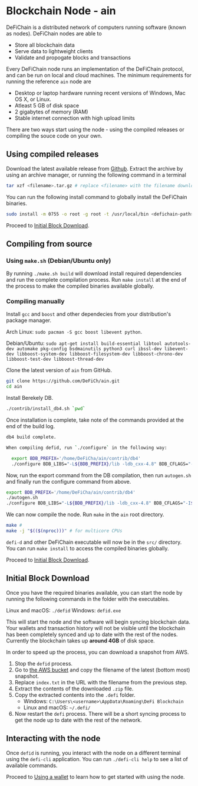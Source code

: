 # Blockchain Node - ain

DeFiChain is a distributed network of computers running software (known as nodes).
DeFiChain nodes are able to

- Store all blockchain data
- Serve data to lightweight clients
- Validate and propogate blocks and transactions

Every DeFiChain node runs an implementation of the DeFiChain protocol, and can be run on local and cloud machines. The minimum requirements for running the reference `ain` node are

- Desktop or laptop hardware running recent versions of Windows, Mac OS X, or Linux.
- Atleast 5 GB of disk space
- 2 gigabytes of memory (RAM)
- Stable internet connection with high upload limits

There are two ways start using the node - using the compiled releases or compiling the souce code on your own.

## Using compiled releases

Download the latest available release from [Github](https://github.com/DeFiCh/ain/releases). Extract the archive by using an archive manager, or running the following command in a terminal

```bash
tar xzf <filename>.tar.gz # replace <filename> with the filename downloaded file
```

You can run the following install command to globally install the DeFiChain binaries.

```bash
sudo install -m 0755 -o root -g root -t /usr/local/bin <defichain-path>/bin/* # replace <defichain-path> with the path to the root of the extracted folder
```

Proceed to [Initial Block Download](#initial-block-download).

## Compiling from source

### Using `make.sh` (Debian/Ubuntu only)

By running `./make.sh build` will download install required dependencies and run the complete compilation process. Run `make install` at the end of the process to make the compiled binaries available globally.

### Compiling manually

Install `gcc` and `boost` and other dependecies from your distribution's package manager.

Arch Linux: `sudo pacman -S gcc boost libevent python`.

Debian/Ubuntu: `sudo apt-get install build-essential libtool autotools-dev automake pkg-config bsdmainutils python3 curl ibssl-dev libevent-dev libboost-system-dev libboost-filesystem-dev libboost-chrono-dev libboost-test-dev libboost-thread-dev`

Clone the latest version of `ain` from GitHub.

```bash
git clone https://github.com/DeFiCh/ain.git
cd ain
```

Install Berekely DB.

```bash
./contrib/install_db4.sh `pwd`
```

Once installation is complete, take note of the commands provided at the end of the build log.

```bash
db4 build complete.

When compiling defid, run `./configure` in the following way:

  export BDB_PREFIX='/home/DeFiCha/ain/contrib/db4'
  ./configure BDB_LIBS="-L${BDB_PREFIX}/lib -ldb_cxx-4.8" BDB_CFLAGS="-I${BDB_PREFIX}/include" ...
```

Now, run the export command from the DB compilation, then run `autogen.sh` and finally run the configure command from above.

```bash
export BDB_PREFIX='/home/DeFiCha/ain/contrib/db4'
./autogen.sh
./configure BDB_LIBS="-L${BDB_PREFIX}/lib -ldb_cxx-4.8" BDB_CFLAGS="-I${BDB_PREFIX}/include"
```

We can now compile the node. Run `make` in the `ain` root directory.

```bash
make #
make -j "$(($(nproc)))" # for multicore CPUs
```

`defi-d` and other DeFiChain executable will now be in the `src/` directory. You can run `make install` to access the compiled binaries globally.

Proceed to [Initial Block Download](#initial-block-download).

## Initial Block Download

Once you have the required binaries available, you can start the node by running the following commands in the folder with the executables.

Linux and macOS: `./defid`
Windows: `defid.exe`

This will start the node and the software will begin syncing blockchain data. Your wallets and transaction history will not be visible until the blockchain has been completely synced and up to date with the rest of the nodes. Currently the blockchain takes up **around 4GB** of disk space.

In order to speed up the process, you can download a snapshot from AWS.

1. Stop the `defid` process.
2. Go to [the AWS bucket](https://defi-snapshots.s3.ap-southeast-1.amazonaws.com/index.txt) and copy the filename of the latest (bottom most) snapshot.
3. Replace `index.txt` in the URL with the filename from the previous step.
4. Extract the contents of the downloaded `.zip` file.
5. Copy the extracted contents into the `.defi` folder.
   - Windows: `C:\Users\<username>\AppData\Roaming\DeFi Blockchain`
   - Linux and macOS: `~/.defi/`
6. Now restart the `defi` process. There will be a short syncing process to get the node up to date with the rest of the network.

## Interacting with the node

Once `defid` is running, you interact with the node on a different terminal using the `defi-cli` application. You can run `./defi-cli help` to see a list of available commands.

Proceed to [Using a wallet](./node/wallet.md) to learn how to get started with using the node.
